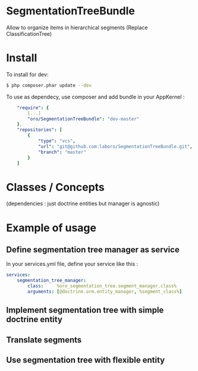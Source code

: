 SegmentationTreeBundle
======================

Allow to organize items in hierarchical segments  (Replace ClassificationTree)

Install
=======

To install for dev:

```bash
$ php composer.phar update --dev
```

To use as dependecy, use composer and add bundle in your AppKernel :

```yaml
    "require": {
        [...]
        "oro/SegmentationTreeBundle": "dev-master"
    },
    "repositories": [
        {
            "type": "vcs",
            "url": "git@github.com:laboro/SegmentationTreeBundle.git",
            "branch": "master"
        }
    ]
```


Classes / Concepts
==================

(dependencies : just doctrine entities but manager is agnostic)



Example of usage
================

Define segmentation tree manager as service
-------------------------------------------
In your services.yml file, define your service like this :
```yaml
services:
    segmentation_tree_manager:
        class:     %oro_segmentation_tree.segment_manager.class%
        arguments: [@doctrine.orm.entity_manager, %segment_class%]
```


Implement segmentation tree with simple doctrine entity
-------------------------------------------------------


Translate segments
------------------


Use segmentation tree with flexible entity
------------------------------------------


